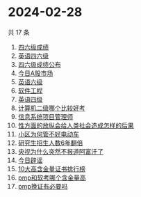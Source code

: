 # 2024-02-28

共 17 条

<!-- BEGIN -->
<!-- 最后更新时间 Wed Feb 28 2024 16:14:09 GMT+0800 (China Standard Time) -->

1. [四六级成绩](https://www.zhihu.com/search?q=四六级成绩)
1. [英语四六级](https://www.zhihu.com/search?q=英语四六级)
1. [四六级成绩公布](https://www.zhihu.com/search?q=四六级成绩公布)
1. [今日A股市场](https://www.zhihu.com/search?q=今日A股市场)
1. [英语六级](https://www.zhihu.com/search?q=英语六级)
1. [软件工程](https://www.zhihu.com/search?q=软件工程)
1. [英语四级](https://www.zhihu.com/search?q=英语四级)
1. [计算机二级哪个比较好考](https://www.zhihu.com/search?q=计算机二级哪个比较好考)
1. [信息系统项目管理师](https://www.zhihu.com/search?q=信息系统项目管理师)
1. [性方面的放纵会给人类社会造成怎样的后果](https://www.zhihu.com/search?q=性方面的放纵会给人类社会造成怎样的后果)
1. [小区为何管不好电动车](https://www.zhihu.com/search?q=小区为何管不好电动车)
1. [研究生招生人数6年翻倍](https://www.zhihu.com/search?q=研究生招生人数6年翻倍)
1. [央视为什么突然不报道阿富汗了](https://www.zhihu.com/search?q=央视为什么突然不报道阿富汗了)
1. [今日辟谣](https://www.zhihu.com/search?q=今日辟谣)
1. [10大高含金量证书排行榜](https://www.zhihu.com/search?q=10大高含金量证书排行榜)
1. [pmp和软考哪个含金量高](https://www.zhihu.com/search?q=pmp和软考哪个含金量高)
1. [pmp换证有必要吗](https://www.zhihu.com/search?q=pmp换证有必要吗)

<!-- END -->
